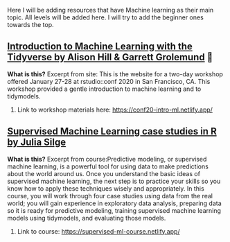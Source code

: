 Here I will be adding resources that have Machine learning as their main topic. All levels will be added here. I will try to add the beginner ones towards the top. 

## [Introduction to Machine Learning with the Tidyverse by Alison Hill & Garrett Grolemund](https://conf20-intro-ml.netlify.app/) 💯 
**What is this?**
Excerpt from site: This is the website for a two-day workshop offered January 27-28 at rstudio::conf 2020 in San Francisco, CA. This workshop provided a gentle introduction to machine learning and to tidymodels.

1. Link to workshop materials here: https://conf20-intro-ml.netlify.app/

## [Supervised Machine Learning case studies in R by Julia Silge](https://supervised-ml-course.netlify.app/)
**What is this?**
Excerpt from course:Predictive modeling, or supervised machine learning, is a powerful tool for using data to make predictions about the world around us. Once you understand the basic ideas of supervised machine learning, the next step is to practice your skills so you know how to apply these techniques wisely and appropriately. In this course, you will work through four case studies using data from the real world; you will gain experience in exploratory data analysis, preparing data so it is ready for predictive modeling, training supervised machine learning models using tidymodels, and evaluating those models.
1. Link to course: https://supervised-ml-course.netlify.app/